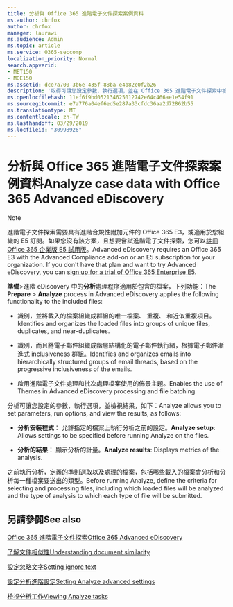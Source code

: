 ```yaml
---
title: 分析與 Office 365 進階電子文件探索案例資料
ms.author: chrfox
author: chrfox
manager: laurawi
ms.audience: Admin
ms.topic: article
ms.service: O365-seccomp
localization_priority: Normal
search.appverid:
- MET150
- MOE150
ms.assetid: dce7a700-3b6e-435f-88ba-e4b82c0f2b26
description: '取得可讓您設定參數，執行選項，並在 Office 365 進階電子文件探索中檢視結果，分析處理程序的概觀。 '
ms.openlocfilehash: 11ef6f9bd052134625012742e64c466ae1e54f91
ms.sourcegitcommit: e7a776a04ef6ed5e287a33cfdc36aa2d72862b55
ms.translationtype: MT
ms.contentlocale: zh-TW
ms.lasthandoff: 03/29/2019
ms.locfileid: "30998926"
---
```

# <a name="analyze-case-data-with-office-365-advanced-ediscovery"></a><span data-ttu-id="07c62-103">分析與 Office 365 進階電子文件探索案例資料</span><span class="sxs-lookup"><span data-stu-id="07c62-103">Analyze case data with Office 365 Advanced eDiscovery</span></span>

> [!NOTE]
> <span data-ttu-id="07c62-p101">進階電子文件探索需要具有進階合規性附加元件的 Office 365 E3，或適用於您組織的 E5 訂閱。如果您沒有該方案，且想要嘗試進階電子文件探索，您可以[註冊 Office 365 企業版 E5 試用版](https://go.microsoft.com/fwlink/p/?LinkID=698279)。</span><span class="sxs-lookup"><span data-stu-id="07c62-p101">Advanced eDiscovery requires an Office 365 E3 with the Advanced Compliance add-on or an E5 subscription for your organization. If you don't have that plan and want to try Advanced eDiscovery, you can [sign up for a trial of Office 365 Enterprise E5](https://go.microsoft.com/fwlink/p/?LinkID=698279).</span></span> 
  
<span data-ttu-id="07c62-106">**準備**\>進階 eDiscovery 中的**分析**處理程序適用於包含的檔案，下列功能：</span><span class="sxs-lookup"><span data-stu-id="07c62-106">The **Prepare** \> **Analyze** process in Advanced eDiscovery applies the following functionality to the included files:</span></span> 
  
- <span data-ttu-id="07c62-107">識別，並將載入的檔案組織成群組的唯一檔案、 重複、 和近似重複項目。</span><span class="sxs-lookup"><span data-stu-id="07c62-107">Identifies and organizes the loaded files into groups of unique files, duplicates, and near-duplicates.</span></span>
    
- <span data-ttu-id="07c62-108">識別，而且將電子郵件組織成階層結構化的電子郵件執行緒，根據電子郵件漸進式 inclusiveness 群組。</span><span class="sxs-lookup"><span data-stu-id="07c62-108">Identifies and organizes emails into hierarchically structured groups of email threads, based on the progressive inclusiveness of the emails.</span></span>
    
- <span data-ttu-id="07c62-109">啟用進階電子文件處理和批次處理檔案使用的佈景主題。</span><span class="sxs-lookup"><span data-stu-id="07c62-109">Enables the use of Themes in Advanced eDiscovery processing and file batching.</span></span>
    
 <span data-ttu-id="07c62-110">分析可讓您設定的參數，執行選項，並檢視結果，如下：</span><span class="sxs-lookup"><span data-stu-id="07c62-110">Analyze allows you to set parameters, run options, and view the results, as follows:</span></span> 
  
- <span data-ttu-id="07c62-111">**分析安裝程式**： 允許指定的檔案上執行分析之前的設定。</span><span class="sxs-lookup"><span data-stu-id="07c62-111">**Analyze setup**: Allows settings to be specified before running Analyze on the files.</span></span>
    
- <span data-ttu-id="07c62-112">**分析的結果**： 顯示分析的計量。</span><span class="sxs-lookup"><span data-stu-id="07c62-112">**Analyze results**: Displays metrics of the analysis.</span></span> 
    
<span data-ttu-id="07c62-113">之前執行分析，定義的準則選取以及處理的檔案，包括哪些載入的檔案會分析和分析每一種檔案要送出的類型。</span><span class="sxs-lookup"><span data-stu-id="07c62-113">Before running Analyze, define the criteria for selecting and processing files, including which loaded files will be analyzed and the type of analysis to which each type of file will be submitted.</span></span> 
  
## <a name="see-also"></a><span data-ttu-id="07c62-114">另請參閱</span><span class="sxs-lookup"><span data-stu-id="07c62-114">See also</span></span>

[<span data-ttu-id="07c62-115">Office 365 進階電子文件探索</span><span class="sxs-lookup"><span data-stu-id="07c62-115">Office 365 Advanced eDiscovery</span></span>](office-365-advanced-ediscovery.md)
  
[<span data-ttu-id="07c62-116">了解文件相似性</span><span class="sxs-lookup"><span data-stu-id="07c62-116">Understanding document similarity</span></span>](understand-document-similarity-in-advanced-ediscovery.md)
  
[<span data-ttu-id="07c62-117">設定忽略文字</span><span class="sxs-lookup"><span data-stu-id="07c62-117">Setting ignore text</span></span>](set-ignore-text-in-advanced-ediscovery.md)
  
[<span data-ttu-id="07c62-118">設定分析進階設定</span><span class="sxs-lookup"><span data-stu-id="07c62-118">Setting Analyze advanced settings</span></span>](set-analyze-advanced-settings-in-advanced-ediscovery.md)
  
[<span data-ttu-id="07c62-119">檢視分析工作</span><span class="sxs-lookup"><span data-stu-id="07c62-119">Viewing Analyze tasks</span></span>](view-analyze-results-in-advanced-ediscovery.md)

